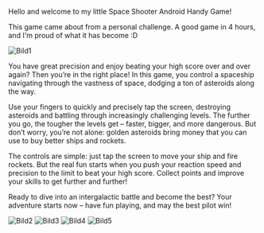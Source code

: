 Hello and welcome to my little Space Shooter Android Handy Game!

This game came about from a personal challenge. A good game in 4 hours, and I'm proud of what it has become :D


![Bild1](https://github.com/user-attachments/assets/b79308dc-d140-4411-9182-dd7a4b1dcb6f)

You have great precision and enjoy beating your high score over and over again? Then you’re in the right place! In this game, you control a spaceship navigating through the vastness of space, dodging a ton of asteroids along the way.

Use your fingers to quickly and precisely tap the screen, destroying asteroids and battling through increasingly challenging levels. The further you go, the tougher the levels get – faster, bigger, and more dangerous.
But don’t worry, you’re not alone: golden asteroids bring money that you can use to buy better ships and rockets.

The controls are simple: just tap the screen to move your ship and fire rockets. But the real fun starts when you push your reaction speed and precision to the limit to beat your high score. Collect points and improve your skills to get further and further!

Ready to dive into an intergalactic battle and become the best? Your adventure starts now – have fun playing, and may the best pilot win!

![Bild2](https://github.com/user-attachments/assets/903226c9-47b6-48b7-b67e-c8643524f715)
![Bild3](https://github.com/user-attachments/assets/bf38e748-f5e8-4763-bdff-a079de5a4737)
![Bild4](https://github.com/user-attachments/assets/80cb65c7-3d34-4555-b1cc-6e19817d011f)
![Bild5](https://github.com/user-attachments/assets/06715a57-36e7-480a-89fd-4b1a66ac18ed)
